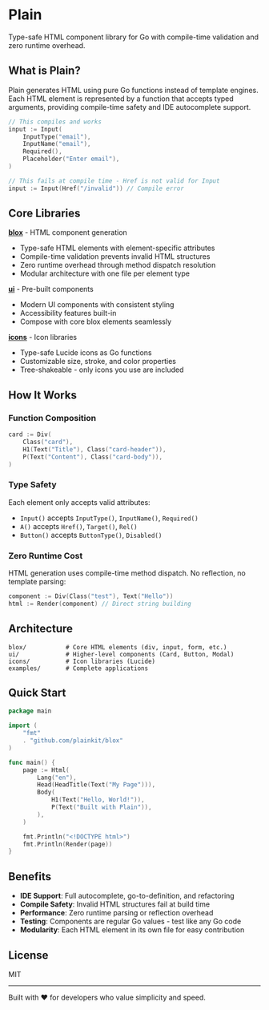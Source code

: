 # Plain

Type-safe HTML component library for Go with compile-time validation and zero runtime overhead.

## What is Plain?

Plain generates HTML using pure Go functions instead of template engines. Each HTML element is represented by a function that accepts typed arguments, providing compile-time safety and IDE autocomplete support.

```go
// This compiles and works
input := Input(
    InputType("email"),
    InputName("email"),
    Required(),
    Placeholder("Enter email"),
)

// This fails at compile time - Href is not valid for Input
input := Input(Href("/invalid")) // Compile error
```

## Core Libraries

**[blox](https://github.com/plainkit/blox)** - HTML component generation

- Type-safe HTML elements with element-specific attributes
- Compile-time validation prevents invalid HTML structures
- Zero runtime overhead through method dispatch resolution
- Modular architecture with one file per element type

**[ui](https://github.com/plainkit/ui)** - Pre-built components

- Modern UI components with consistent styling
- Accessibility features built-in
- Compose with core blox elements seamlessly

**[icons](https://github.com/plainkit/icons)** - Icon libraries

- Type-safe Lucide icons as Go functions
- Customizable size, stroke, and color properties
- Tree-shakeable - only icons you use are included

## How It Works

### Function Composition

```go
card := Div(
    Class("card"),
    H1(Text("Title"), Class("card-header")),
    P(Text("Content"), Class("card-body")),
)
```

### Type Safety

Each element only accepts valid attributes:

- `Input()` accepts `InputType()`, `InputName()`, `Required()`
- `A()` accepts `Href()`, `Target()`, `Rel()`
- `Button()` accepts `ButtonType()`, `Disabled()`

### Zero Runtime Cost

HTML generation uses compile-time method dispatch. No reflection, no template parsing:

```go
component := Div(Class("test"), Text("Hello"))
html := Render(component) // Direct string building
```

## Architecture

```
blox/           # Core HTML elements (div, input, form, etc.)
ui/             # Higher-level components (Card, Button, Modal)
icons/          # Icon libraries (Lucide)
examples/       # Complete applications
```

## Quick Start

```go
package main

import (
    "fmt"
    . "github.com/plainkit/blox"
)

func main() {
    page := Html(
        Lang("en"),
        Head(HeadTitle(Text("My Page"))),
        Body(
            H1(Text("Hello, World!")),
            P(Text("Built with Plain")),
        ),
    )

    fmt.Println("<!DOCTYPE html>")
    fmt.Println(Render(page))
}
```

## Benefits

- **IDE Support**: Full autocomplete, go-to-definition, and refactoring
- **Compile Safety**: Invalid HTML structures fail at build time
- **Performance**: Zero runtime parsing or reflection overhead
- **Testing**: Components are regular Go values - test like any Go code
- **Modularity**: Each HTML element in its own file for easy contribution

## License

MIT

---

Built with ❤️ for developers who value simplicity and speed.
